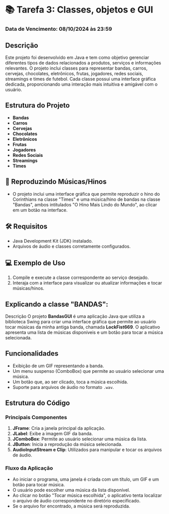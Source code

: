 # 📚 Tarefa 3: Classes, objetos e GUI

### Data de Vencimento: 08/10/2024 às 23:59

## Descrição
Este projeto foi desenvolvido em Java e tem como objetivo gerenciar diferentes tipos de dados relacionados a produtos, serviços e informações relevantes. O projeto inclui classes para representar bandas, carros, cervejas, chocolates, eletrônicos, frutas, jogadores, redes sociais, streamings e times de futebol. Cada classe possui uma interface gráfica dedicada, proporcionando uma interação mais intuitiva e amigável com o usuário.

## Estrutura do Projeto

- **Bandas**
- **Carros**
- **Cervejas**
- **Chocolates**
- **Eletrônicos**
- **Frutas**
- **Jogadores**
- **Redes Sociais**
- **Streamings**
- **Times**

## 🎵 Reproduzindo Músicas/Hinos
- O projeto inclui uma interface gráfica que permite reproduzir o hino do Corinthians na classe "Times" e uma música/hino de bandas na classe "Bandas", ambos intitulados "O Hino Mais Lindo do Mundo", ao clicar em um botão na interface.

## 🛠️ Requisitos
- Java Development Kit (JDK) instalado.
- Arquivos de áudio e classes corretamente configurados.

## 💻 Exemplo de Uso
1. Compile e execute a classe correspondente ao serviço desejado.
2. Interaja com a interface para visualizar ou atualizar informações e tocar músicas/hinos.

## Explicando a classe "BANDAS":

Descrição
O projeto **BandasGUI** é uma aplicação Java que utiliza a biblioteca Swing para criar uma interface gráfica que permite ao usuário tocar músicas da minha antiga banda, chamada **LockFist669**. O aplicativo apresenta uma lista de músicas disponíveis e um botão para tocar a música selecionada.

## Funcionalidades
- Exibição de um GIF representando a banda.
- Um menu suspenso (ComboBox) que permite ao usuário selecionar uma música.
- Um botão que, ao ser clicado, toca a música escolhida.
- Suporte para arquivos de áudio no formato `.wav`.

## Estrutura do Código

### Principais Componentes
1. **JFrame**: Cria a janela principal da aplicação.
2. **JLabel**: Exibe a imagem GIF da banda.
3. **JComboBox**: Permite ao usuário selecionar uma música da lista.
4. **JButton**: Inicia a reprodução da música selecionada.
5. **AudioInputStream e Clip**: Utilizados para manipular e tocar os arquivos de áudio.

### Fluxo da Aplicação
- Ao iniciar o programa, uma janela é criada com um título, um GIF e um botão para tocar música.
- O usuário pode escolher uma música da lista disponível.
- Ao clicar no botão "Tocar música escolhida", o aplicativo tenta localizar o arquivo de áudio correspondente no diretório especificado.
- Se o arquivo for encontrado, a música será reproduzida.

